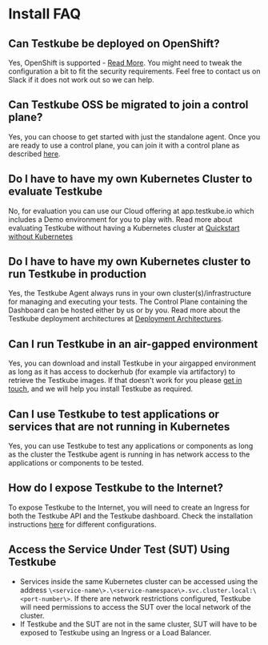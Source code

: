# Install FAQ

## Can Testkube be deployed on OpenShift?

Yes, OpenShift is supported - [Read More](/articles/install/standalone-agent#deploying-on-openshift). 
You might need to tweak the configuration a bit to fit the security requirements. 
Feel free to contact us on Slack if it does not work out so we can help.

## Can Testkube OSS be migrated to join a control plane?

Yes, you can choose to get started with just the standalone agent. Once you are ready to use a control plane, 
you can join it with a control plane as described [here][migrate-oss].

## Do I have to have my own Kubernetes Cluster to evaluate Testkube

No, for evaluation you can use our Cloud offering at app.testkube.io which includes a Demo environment for you to play with. 
Read more about evaluating Testkube without having a Kubernetes cluster at [Quickstart without Kubernetes](quickstart-no-k8s.mdx)

## Do I have to have my own Kubernetes cluster to run Testkube in production

Yes, the Testkube Agent always runs in your own cluster(s)/infrastructure for managing and executing your tests.
The Control Plane containing the Dashboard can be hosted either by us or by you. Read more about the
Testkube deployment architectures at [Deployment Architectures][deployment-architectures].

## Can I run Testkube in an air-gapped environment

Yes, you can download and install Testkube in your airgapped environment as long as it has access to dockerhub (for example via artifactory) to retrieve the Testkube images.
If that doesn't work for you please [get in touch](https://testkube.io/contact), and we will help you install Testkube as required.

## Can I use Testkube to test applications or services that are not running in Kubernetes

Yes, you can use Testkube to test any applications or components as long as the cluster the Testkube agent 
is running in has network access to the applications or components to be tested.

## How do I expose Testkube to the Internet?

To expose Testkube to the Internet, you will need to create an Ingress for both the Testkube API and the 
Testkube dashboard. Check the installation instructions [here][install-ingress] for different configurations.

## Access the Service Under Test (SUT) Using Testkube

- Services inside the same Kubernetes cluster can be accessed using the address `\<service-name\>.\<service-namespace\>.svc.cluster.local:\<port-number\>`. If there are network restrictions configured, Testkube will need permissions to access the SUT over the local network of the cluster.
- If Testkube and the SUT are not in the same cluster, SUT will have to be exposed to Testkube using an Ingress or a Load Balancer.

[deployment-architectures]: /articles/install/deployment-architectures
[migrate-oss]: /articles/install/standalone-agent#connecting-to-a-control-plane
[install-ingress]: /articles/install/install-with-helm#domain
